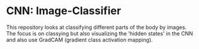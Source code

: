 # CNN: Image-Classifier

This repository looks at classifying different parts of the body by images. 
The focus is on classying but also visualizing the 'hidden states' in the CNN and also use GradCAM (gradient class activation mapping).
